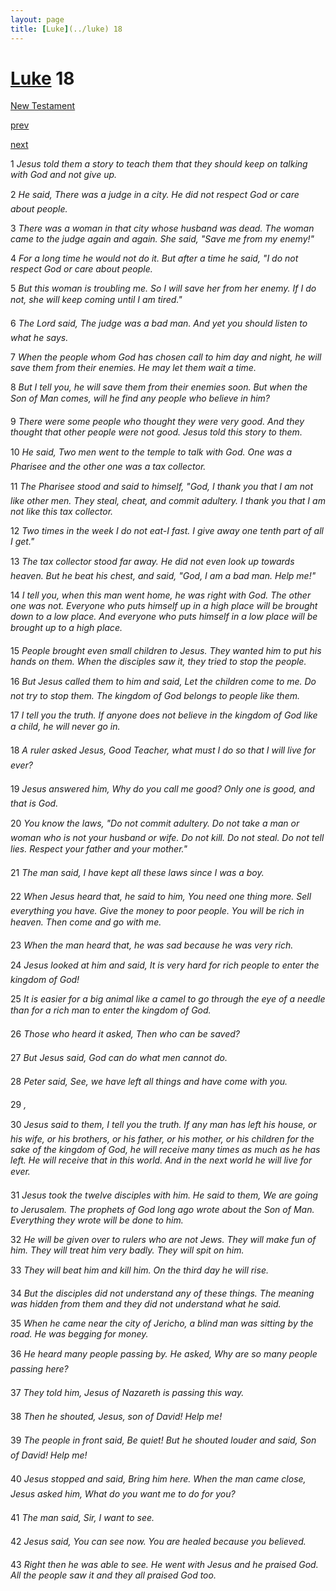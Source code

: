 ```yaml
---
layout: page
title: [Luke](../luke) 18
---
```


# [Luke](../luke) 18

[New Testament](/new-testament)


[prev](luke-17.html)


[next](luke-19.html)

1 _Jesus told them a story to teach them that they should keep on talking with God and not give up._

2 _He said, There was a judge in a city. He did not respect God or care about people._

3 _There was a woman in that city whose husband was dead. The woman came to the judge again and again. She said, "Save me from my enemy!"_

4 _For a long time he would not do it. But after a time he said, "I do not respect God or care about people._

5 _But this woman is troubling me. So I will save her from her enemy. If I do not, she will keep coming until I am tired." _

6 _The Lord said, The judge was a bad man. And yet you should listen to what he says._

7 _When the people whom God has chosen call to him day and night, he will save them from their enemies. He may let them wait a time._

8 _But I tell you, he will save them from their enemies soon. But when the Son of Man comes, will he find any people who believe in him?_

9 _There were some people who thought they were very good. And they thought that other people were not good. Jesus told this story to them._

10 _He said, Two men went to the temple to talk with God. One was a Pharisee and the other one was a tax collector._

11 _The Pharisee stood and said to himself, "God, I thank you that I am not like other men.  They steal, cheat, and commit adultery. I thank you that I am not like this tax collector._

12 _Two times in the week I do not eat-I fast. I give away one tenth part of all I get."_

13 _The tax collector stood far away. He did not even look up towards heaven. But he beat his chest, and said, "God, I am a bad man. Help me!"_

14 _I tell you, when this man went home, he was right with God. The other one was not.  Everyone who puts himself up in a high place will be brought down to a low place. And everyone who puts himself in a low place will be brought up to a high place._

15 _People brought even small children to Jesus. They wanted him to put his hands on them.  When the disciples saw it, they tried to stop the people._

16 _But Jesus called them to him and said, Let the children come to me. Do not try to stop them. The kingdom of God belongs to people like them._

17 _I tell you the truth. If anyone does not believe in the kingdom of God like a child, he will never go in._

18 _A ruler asked Jesus, Good Teacher, what must I do so that I will live for ever?_

19 _Jesus answered him, Why do you call me good? Only one is good, and that is God._

20 _You know the laws, "Do not commit adultery. Do not take a man or woman who is not your husband or wife. Do not kill. Do not steal. Do not tell lies. Respect your father and your mother." _

21 _The man said, I have kept all these laws since I was a boy._

22 _When Jesus heard that, he said to him, You need one thing more. Sell everything you have. Give the money to poor people. You will be rich in heaven. Then come and go with me._

23 _When the man heard that, he was sad because he was very rich._

24 _Jesus looked at him and said, It is very hard for rich people to enter the kingdom of God!_

25 _It is easier for a big animal like a camel to go through the eye of a needle than for a rich man to enter the kingdom of God._

26 _Those who heard it asked, Then who can be saved?_

27 _But Jesus said, God can do what men cannot do._

28 _Peter said, See, we have left all things and have come with you._

29 _,_

30 _Jesus said to them, I tell you the truth. If any man has left his house, or his wife, or his brothers, or his father, or his mother, or his children for the sake of the kingdom of God,  he will receive many times as much as he has left. He will receive that in this world. And in the next world he will live for ever._

31 _Jesus took the twelve disciples with him. He said to them, We are going to Jerusalem.  The prophets of God long ago wrote about the Son of Man. Everything they wrote will be done to him._

32 _He will be given over to rulers who are not Jews. They will make fun of him. They will treat him very badly. They will spit on him._

33 _They will beat him and kill him. On the third day he will rise._

34 _But the disciples did not understand any of these things. The meaning was hidden from them and they did not understand what he said._

35 _When he came near the city of Jericho, a blind man was sitting by the road. He was begging for money._

36 _He heard many people passing by. He asked, Why are so many people passing here?_

37 _They told him, Jesus of Nazareth is passing this way._

38 _Then he shouted, Jesus, son of David! Help me!_

39 _The people in front said, Be quiet! But he shouted louder and said, Son of David! Help me!_

40 _Jesus stopped and said, Bring him here. When the man came close, Jesus asked him,  What do you want me to do for you?_

41 _The man said, Sir, I want to see._

42 _Jesus said, You can see now. You are healed because you believed._

43 _Right then he was able to see. He went with Jesus and he praised God. All the people saw it and they all praised God too._

